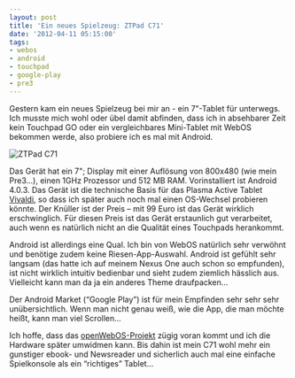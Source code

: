 ```yaml
---
layout: post
title: 'Ein neues Spielzeug: ZTPad C71'
date: '2012-04-11 05:15:00'
tags:
- webos
- android
- touchpad
- google-play
- pre3
---
```


Gestern kam ein neues Spielzeug bei mir an - ein 7"-Tablet für unterwegs. Ich musste mich wohl oder übel damit abfinden, dass ich in absehbarer Zeit kein Touchpad GO oder ein vergleichbares Mini-Tablet mit WebOS bekommen werde, also probiere ich es mal mit Android.

![ZTPad C71](/content/images/2014/Sep/CIMG0108.jpg)

Das Gerät hat ein 7"; Display mit einer Auflösung von 800x480 (wie mein Pre3...), einen 1GHz Prozessor und 512 MB RAM. Vorinstalliert ist Android 4.0.3. Das Gerät ist die technische Basis für das Plasma Active Tablet <a href="http://aseigo.blogspot.de/" target="_blank">Vivaldi</a>, so dass ich später auch noch mal einen OS-Wechsel probieren könnte. Der Knüller ist der Preis &#8211; mit 99 Euro ist das Gerät wirklich erschwinglich.
Für diesen Preis ist das Gerät erstaunlich gut verarbeitet, auch wenn es natürlich nicht an die Qualität eines Touchpads herankommt.

Android ist allerdings eine Qual. Ich bin von WebOS natürlich sehr verwöhnt und benötige zudem keine Riesen-App-Auswahl. Android ist gefühlt sehr langsam (das hatte ich auf meinem Nexus One auch schon so empfunden), ist nicht wirklich intuitiv bedienbar und sieht zudem ziemlich hässlich aus. Vielleicht kann man da ja ein anderes Theme draufpacken&#8230;

Der Android Market (&#8220;Google Play&#8221;) ist für mein Empfinden sehr sehr sehr unübersichtlich. Wenn man nicht genau weiß, wie die App, die man möchte heißt, kann man viel Scrollen...

Ich hoffe, dass das <a href="http://www.openwebosproject.org/" target="_blank">openWebOS-Projekt</a> zügig voran kommt und ich die Hardware später umwidmen kann. Bis dahin ist mein C71 wohl mehr ein gunstiger ebook- und Newsreader und sicherlich auch mal eine einfache Spielkonsole als ein &#8220;richtiges&#8221; Tablet&#8230;